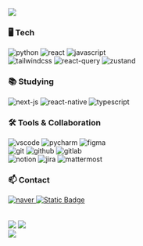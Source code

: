 <div>
  <!-- Header -->
  <div>
    <img src="https://capsule-render.vercel.app/api?type=waving&color=0079FF&height=240&section=header&text=반갑습니다🙇‍♂️&fontSize=28&fontColor=000000" />
  </div>

  <!-- Body -->
  <h3>🖥 Tech</h3>
  <img alt="python" src="https://img.shields.io/badge/python-logo?style=for-the-badge&logo=python&logoColor=3776AB&color=20232a">
<!--   <img alt="django" src="https://img.shields.io/badge/django-logo?style=for-the-badge&logo=django&logoColor=278A63&color=20232a"> -->
<!--   <br/> -->
  
  <!-- <img alt="html5" src="https://img.shields.io/badge/html5-logo?style=for-the-badge&logo=html5&logoColor=E34F26&color=20232a"> -->
  <!-- <img alt="css3" src="https://img.shields.io/badge/css3-logo?style=for-the-badge&logo=css3&logoColor=1572B6&color=20232a"> -->
  
  
  <img alt="react" src="https://img.shields.io/badge/react-logo?style=for-the-badge&logo=React&logoColor=61DAFB&color=20232a">
  <img alt="javascript" src="https://img.shields.io/badge/javascript-logo?style=for-the-badge&logo=Javascript&logoColor=F7DF1E&color=20232a">
  <br/>
  <img alt="tailwindcss" src="https://img.shields.io/badge/tailwind_css-logo?style=for-the-badge&logo=tailwindcss&logoColor=06B6D4&color=20232a">
  <!-- <img alt="vue" src="https://img.shields.io/badge/vue-logo?style=for-the-badge&logo=vuedotjs&logoColor=4FC08D&color=20232a"> -->

  <img alt="react-query" src="https://img.shields.io/badge/react--query-logo?style=for-the-badge&logo=reactquery&logoColor=FF4154&color=20232a">
  <img alt="zustand" src="https://img.shields.io/badge/zustand-logo?style=for-the-badge&logoColor=FF4154&color=20232a">
  
  <h3>📚 Studying</h3>
  <img alt="next-js" src="https://img.shields.io/badge/next-logo?style=for-the-badge&logo=nextdotjs&logoColor=white&color=20232a">
  <img alt="react-native" src="https://img.shields.io/badge/react_native-logo?style=for-the-badge&color=20232a">
  <img alt="typescript" src="https://img.shields.io/badge/typescript-logo?style=for-the-badge&logo=typescript&logoColor=3178C6&color=20232a">
<!--   <br/> -->
  
  <!-- <img alt="styled-components" src="https://img.shields.io/badge/styled--components-logo?style=for-the-badge&logo=styledcomponents&logoColor=DB7093&color=20232a"> -->
<!--   <img alt="emotion-js" src="https://img.shields.io/badge/emotion_JS-logo?style=for-the-badge&logo=emotion&logoColor=EA4335&color=20232a"> -->

  <br />
  <!-- <img alt="redux" src="https://img.shields.io/badge/redux-logo?style=for-the-badge&logo=redux&logoColor=764ABC&color=20232a"> -->

  
  <!-- <h3>⭐ Interesting</h3>
  <img alt="github-action" src="https://img.shields.io/badge/github_actions-logo?style=for-the-badge&logo=githubactions&logoColor=2088FF&color=20232a">
  <img alt="vercel" src="https://img.shields.io/badge/vercel-logo?style=for-the-badge&logo=vercel&logoColor=white&color=20232a">
  <img alt="jest" src="https://img.shields.io/badge/jest-logo?style=for-the-badge&logo=jest&logoColor=C21325&color=20232a">
  <img alt="shadcn/ui" src="https://img.shields.io/badge/shadcn%2Fui-logo?style=for-the-badge&logo=shadcnui&logoColor=white&color=20232a"> -->
  
  <h3>🛠️ Tools & Collaboration </h3>
  <img alt="vscode" src="https://img.shields.io/badge/vscode-logo?style=for-the-badge&logo=vscode&logoColor=764ABC&color=20232a">
  <img alt="pycharm" src="https://img.shields.io/badge/pycharm-logo?style=for-the-badge&logo=pycharm&logoColor=white&color=20232a">
  <img alt="figma" src="https://img.shields.io/badge/figma-logo?style=for-the-badge&logo=figma&logoColor=F24E1E&color=20232a">
  <br/>
  
  <img alt="git" src="https://img.shields.io/badge/git-logo?style=for-the-badge&logo=git&logoColor=F05032&color=20232a">
  <img alt="github" src="https://img.shields.io/badge/github-logo?style=for-the-badge&logo=github&logoColor=white&color=20232a">
  <img alt="gitlab" src="https://img.shields.io/badge/gitlab-logo?style=for-the-badge&logo=gitlab&logoColor=FC6D26&color=20232a">
  <br/>
  
  <img alt="notion" src="https://img.shields.io/badge/notion-logo?style=for-the-badge&logo=notion&logoColor=white&color=20232a">
  <img alt="jira" src="https://img.shields.io/badge/jira-logo?style=for-the-badge&logo=jira&logoColor=0052CC&color=20232a">
  <img alt="mattermost" src="https://img.shields.io/badge/mattermost-logo?style=for-the-badge&logo=mattermost&logoColor=0058CC&color=20232a">

  <h3>📫 Contact</h3>
  <a href="mailto:occultism22@naver.com">
    <img alt="naver" src="https://img.shields.io/badge/naver-logo?style=for-the-badge&logo=naver&logoColor=03C75A&color=20232a">
  </a>
  <a href="mailto:occultism9487@gmail.com">
    <img alt="Static Badge" src="https://img.shields.io/badge/gmail-logo?style=for-the-badge&logo=gmail&logoColor=EA4335&color=20232a">
  </a>

  <br/>
  <br/>
  <br/>

  <picture>
    <source
      srcset="https://github-readme-stats.vercel.app/api?username=ggomsoo&show_icons=true&theme=dark"
      media="(prefers-color-scheme: dark)"
    />
    <source
      srcset="https://github-readme-stats.vercel.app/api?username=ggomsoo&show_icons=true"
      media="(prefers-color-scheme: light), (prefers-color-scheme: no-preference)"
    />
    <img src="https://github-readme-stats.vercel.app/api?username=ggomsoo&show_icons=true" />
  </picture>

  <picture>
    <source
      srcset="https://github-readme-stats.vercel.app/api/top-langs?username=ggomsoo"
      media="(prefers-color-scheme: dark)"
    />
    <source
      srcset="https://github-readme-stats.vercel.app/api/top-langs?username=ggomsoo"
      media="(prefers-color-scheme: light), (prefers-color-scheme: no-preference)"
    />
    <img src="https://github-readme-stats.vercel.app/api/top-langs?username=ggomsoo&layout=compact" />
  </picture>
  
  <div>
    <img src="https://capsule-render.vercel.app/api?type=waving&color=0079FF&height=240&section=footer" />
  </div>
</div>







<!--
**GGomsoo/GGomsoo** is a ✨ _special_ ✨ repository because its `README.md` (this file) appears on your GitHub profile.
[![Hits](https://hits.seeyoufarm.com/api/count/incr/badge.svg?url=https%3A%2F%2Fgithub.com%2FGGomsoo&count_bg=%2379C83D&title_bg=%2312A6EC&icon=&icon_color=%23E7E7E7&title=hits&edge_flat=false)](https://hits.seeyoufarm.com)
Here are some ideas to get you started:

- 🔭 I’m currently working on ...
- 🌱 I’m currently learning ...
- 👯 I’m looking to collaborate on ...
- 🤔 I’m looking for help with ...
- 💬 Ask me about ...
- 📫 How to reach me: ...
- 😄 Pronouns: ...
- ⚡ Fun fact: ...
-->
